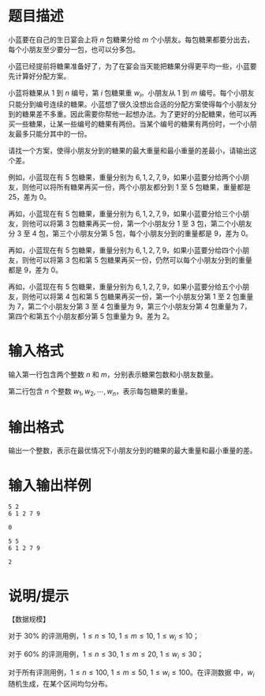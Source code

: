 # 题目描述

小蓝要在自己的生日宴会上将 $n$ 包糖果分给 $m$ 个小朋友。每包糖果都要分出去，每个小朋友至少要分一包，也可以分多包。

小蓝已经提前将糖果准备好了，为了在宴会当天能把糖果分得更平均一些，小蓝要先计算好分配方案。

小蓝将糖果从 $1$ 到 $n$ 编号，第 $i$ 包糖果重 $w_i$。小朋友从 $1$ 到 $m$ 编号。每个小朋友只能分到编号连续的糖果。小蓝想了很久没想出合适的分配方案使得每个小朋友分到的糖果差不多重。因此需要你帮他一起想办法。为了更好的分配糖果，他可以再买一些糖果，让某一些编号的糖果有两份。当某个编号的糖果有两份时，一个小朋友最多只能分其中的一份。

请找一个方案，使得小朋友分到的糖果的最大重量和最小重量的差最小，请输出这个差。

例如，小蓝现在有 $5$ 包糖果，重量分别为 $6,1,2,7,9$，如果小蓝要分给两个小朋友，则他可以将所有糖果再买一份，两个小朋友都分到 $1$ 至 $5$ 包糖果，重量都是 $25$，差为 $0$。

再如，小蓝现在有 $5$ 包糖果，重量分别为 $6,1,2,7,9$，如果小蓝要分给三个小朋友，则他可以将第 3 包糖果再买一份，第一个小朋友分 1 至 3 包，第二个小朋友分 3 至 4 包，第三个小朋友分第 5 包，每个小朋友分到的重量都是 $9$，差为 $0$。

再如，小蓝现在有 $5$ 包糖果，重量分别为 $6,1,2,7,9$，如果小蓝要分给四个小朋友，则他可以将第 3 包和第 5 包糖果再买一份，仍然可以每个小朋友分到的重量都是 $9$，差为 $0$。

再如，小蓝现在有 $5$ 包糖果，重量分别为 $6,1,2,7,9$，如果小蓝要分给五个小朋友，则他可以将第 4 包和第 5 包糖果再买一份，第一个小朋友分第 1 至 2 包重量为 $7$，第二个小朋友分第 3 至 4 包重量为 $9$，第三个小朋友分第 4 包重量为 $7$，第四个和第五个小朋友都分第 5 包重量为 $9$。差为 $2$。

# 输入格式

输入第一行包含两个整数 $n$ 和 $m$，分别表示糖果包数和小朋友数量。

第二行包含 $n$ 个整数 $w_1,w_2,\cdots,w_n$，表示每包糖果的重量。

# 输出格式

输出一个整数，表示在最优情况下小朋友分到的糖果的最大重量和最小重量的差。

# 输入输出样例

```input1
5 2
6 1 2 7 9
```

```output1
0
```

```input2
5 5
6 1 2 7 9
```

```output2
2
```

# 说明/提示

【数据规模】

对于 $30\%$ 的评测用例，$1 \leq n \leq 10,~1 \leq m \leq 10,~1 \leq w_i \leq 10$；

对于 $60\%$ 的评测用例，$1 \leq n \leq 30,~1 \leq m \leq 20,~1 \leq w_i \leq 30$；

对于所有评测用例，$1 \leq n \leq 100,~1 \leq m \leq 50,~1 \leq w_i \leq 100$。在评测数据
中，$w_i$ 随机生成，在某个区间均匀分布。
